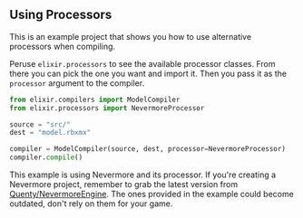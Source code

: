 ## Using Processors

This is an example project that shows you how to use alternative processors when
compiling.

Peruse `elixir.processors` to see the available processor classes. From there
you can pick the one you want and import it. Then you pass it as the `processor`
argument to the compiler.

```python
from elixir.compilers import ModelCompiler
from elixir.processors import NevermoreProcessor

source = "src/"
dest = "model.rbxmx"

compiler = ModelCompiler(source, dest, processor=NevermoreProcessor)
compiler.compile()
```

This example is using Nevermore and its processor. If you're creating a
Nevermore project, remember to grab the latest version from
[Quenty/NevermoreEngine](https://github.com/Quenty/NevermoreEngine/). The ones
provided in the example could become outdated, don't rely on them for your game.
